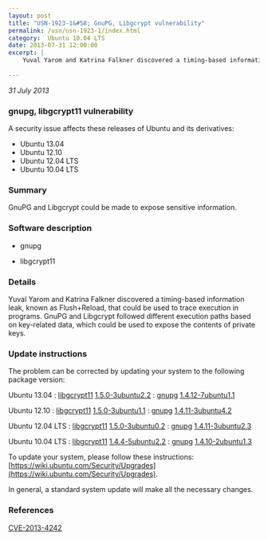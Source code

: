 ```yaml
---
layout: post
title: "USN-1923-1&#58; GnuPG, Libgcrypt vulnerability"
permalink: /usn/usn-1923-1/index.html
category:  Ubuntu 10.04 LTS
date: 2013-07-31 12:00:00
excerpt: |
    Yuval Yarom and Katrina Falkner discovered a timing-based information leak, known as Flush+Reload, that could be used to trace execution in programs. GnuPG and Libgcrypt followed different execution paths based on key-related data, which could be used to expose the contents of private keys. 
    
--- 
```

 
 

*31 July 2013*

### gnupg, libgcrypt11 vulnerability

A security issue affects these releases of Ubuntu and its derivatives:

* Ubuntu 13.04
* Ubuntu 12.10
* Ubuntu 12.04 LTS
* Ubuntu 10.04 LTS

### Summary

GnuPG and Libgcrypt could be made to expose sensitive information. 

### Software description

* gnupg 

* libgcrypt11 

### Details

Yuval Yarom and Katrina Falkner discovered a timing-based information leak, known as Flush+Reload, that could be used to trace execution in programs. GnuPG and Libgcrypt followed different execution paths based on key-related data, which could be used to expose the contents of private keys. 

### Update instructions

The problem can be corrected by updating your system to the following package version:

Ubuntu 13.04
 : [libgcrypt11](https://launchpad.net/ubuntu/+source/libgcrypt11) <span> [1.5.0-3ubuntu2.2](https://launchpad.net/ubuntu/+source/libgcrypt11/1.5.0-3ubuntu2.2) </span> 
 : [gnupg](https://launchpad.net/ubuntu/+source/gnupg) <span> [1.4.12-7ubuntu1.1](https://launchpad.net/ubuntu/+source/gnupg/1.4.12-7ubuntu1.1) </span> 

Ubuntu 12.10
 : [libgcrypt11](https://launchpad.net/ubuntu/+source/libgcrypt11) <span> [1.5.0-3ubuntu1.1](https://launchpad.net/ubuntu/+source/libgcrypt11/1.5.0-3ubuntu1.1) </span> 
 : [gnupg](https://launchpad.net/ubuntu/+source/gnupg) <span> [1.4.11-3ubuntu4.2](https://launchpad.net/ubuntu/+source/gnupg/1.4.11-3ubuntu4.2) </span> 

Ubuntu 12.04 LTS
 : [libgcrypt11](https://launchpad.net/ubuntu/+source/libgcrypt11) <span> [1.5.0-3ubuntu0.2](https://launchpad.net/ubuntu/+source/libgcrypt11/1.5.0-3ubuntu0.2) </span> 
 : [gnupg](https://launchpad.net/ubuntu/+source/gnupg) <span> [1.4.11-3ubuntu2.3](https://launchpad.net/ubuntu/+source/gnupg/1.4.11-3ubuntu2.3) </span> 

Ubuntu 10.04 LTS
 : [libgcrypt11](https://launchpad.net/ubuntu/+source/libgcrypt11) <span> [1.4.4-5ubuntu2.2](https://launchpad.net/ubuntu/+source/libgcrypt11/1.4.4-5ubuntu2.2) </span> 
 : [gnupg](https://launchpad.net/ubuntu/+source/gnupg) <span> [1.4.10-2ubuntu1.3](https://launchpad.net/ubuntu/+source/gnupg/1.4.10-2ubuntu1.3) </span> 

To update your system, please follow these instructions: [https://wiki.ubuntu.com/Security/Upgrades](https://wiki.ubuntu.com/Security/Upgrades).

In general, a standard system update will make all the necessary changes. 

### References

 
 [CVE-2013-4242](http://people.ubuntu.com/~ubuntu-security/cve/CVE-2013-4242)
 

